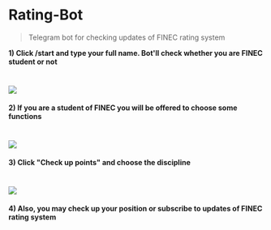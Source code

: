 # Rating-Bot
> Telegram bot for checking updates of FINEC rating system 

__1) Click /start and type your full name. Bot'll check whether you are FINEC student or not__

# ![](https://sun9-52.userapi.com/c858528/v858528951/e1be3/2HnaDGk_LAk.jpg)

__2) If you are a student of FINEC you will be offered to choose some functions__

# ![](https://sun9-15.userapi.com/PKMJzCA8auxrgonRNbFeJk_zgUPBSyVaTUSflQ/MYJjjpmqOws.jpg)

__3) Click "Check up points" and choose the discipline__

# ![](https://cdn1.savepice.ru/uploads/2020/2/14/e856b1084c1777c4f55717f88c77cefb-full.png)

__4) Also, you may check up your position or subscribe to updates of FINEC rating system__
